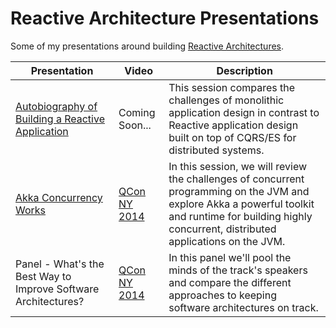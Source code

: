 # Reactive Architecture Presentations

Some of my presentations around building [Reactive Architectures](http://www.reactivemanifesto.org).

| Presentation | Video | Description |
| ------------ | ----- | ----------- |
| [Autobiography of Building a Reactive Application](/pdf/autobiography_building_ra.pdf) | Coming Soon... | This session compares the challenges of monolithic application design in contrast to Reactive application design built on top of CQRS/ES for distributed systems. |
| [Akka Concurrency Works](pdf/akka_concurrency_works.pdf) | [QCon NY 2014](http://www.infoq.com/presentations/akka-concurrency-jvm?utm_source=infoq&utm_medium=QCon_EarlyAccessVideos&utm_campaign=QConNewYork2014) | In this session, we will review the challenges of concurrent programming on the JVM and explore Akka a powerful toolkit and runtime for building highly concurrent, distributed applications on the JVM. |
| Panel - What's the Best Way to Improve Software Architectures? | [QCon NY 2014](http://www.infoq.com/presentations/panel-improve-software-architecture?utm_source=infoq&utm_medium=QCon_EarlyAccessVideos&utm_campaign=QConNewYork2014) | In this panel we'll pool the minds of the track's speakers and compare the different approaches to keeping software architectures on track. |
